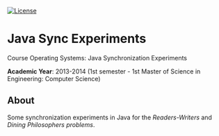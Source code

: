 [![License][s1]][li]

[s1]: https://img.shields.io/badge/licence-GPL%203.0-blue.svg
[li]: https://raw.githubusercontent.com/matt77hias/JavaSyncExperiments/master/LICENSE.txt

# Java Sync Experiments
Course Operating Systems: Java Synchronization Experiments

**Academic Year**: 2013-2014 (1st semester - 1st Master of Science in Engineering: Computer Science)

## About
Some synchronization experiments in Java for the *Readers-Writers* and *Dining Philosophers problems*.
